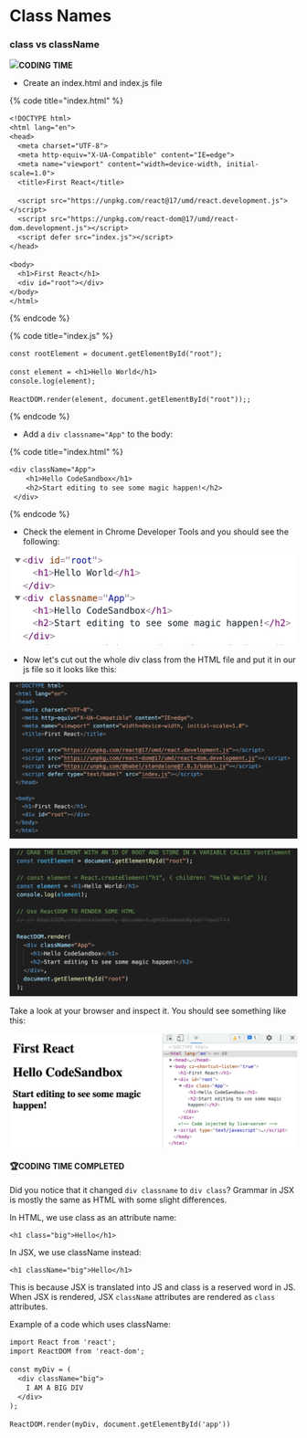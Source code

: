 # Class Names

### class vs className

​![](https://files.gitbook.com/v0/b/gitbook-x-prod.appspot.com/o/spaces%2FJpjNndxxBqo49X5XzFF1%2Fuploads%2FGEhGOE5cQltBnI7LzIRS%2Fimage.png?alt=media\&token=8657f9ce-71bc-4b50-94b2-249d6a50c981)**CODING TIME**

* Create an index.html and index.js file

{% code title="index.html" %}
```
<!DOCTYPE html>
<html lang="en">
<head>
  <meta charset="UTF-8">
  <meta http-equiv="X-UA-Compatible" content="IE=edge">
  <meta name="viewport" content="width=device-width, initial-scale=1.0">
  <title>First React</title>
  
  <script src="https://unpkg.com/react@17/umd/react.development.js"></script>
  <script src="https://unpkg.com/react-dom@17/umd/react-dom.development.js"></script>
  <script defer src="index.js"></script>
</head>

<body>
  <h1>First React</h1>
  <div id="root"></div>
</body>
</html>
```
{% endcode %}

{% code title="index.js" %}
```
const rootElement = document.getElementById("root");

const element = <h1>Hello World</h1>
console.log(element);

ReactDOM.render(element, document.getElementById("root"));;
```
{% endcode %}

* Add a `div classname="App"` to the body:

{% code title="index.html" %}
```
<div className="App">
    <h1>Hello CodeSandbox</h1>
    <h2>Start editing to see some magic happen!</h2>
 </div>
```
{% endcode %}

* Check the element in Chrome Developer Tools and you should see the following:

![](<../.gitbook/assets/image (5) (1).png>)

* Now let's cut out the whole div class from the HTML file and put it in our js file so it looks like this:

![index.html](<../.gitbook/assets/Screenshot 2022-01-23 at 10.28.59 PM.png>)

![index.js](<../.gitbook/assets/Screenshot 2022-01-23 at 10.29.25 PM.png>)

Take a look at your browser and inspect it. You should see something like this:

![](<../.gitbook/assets/Screenshot 2022-01-23 at 10.26.30 PM.png>)

#### **🏆CODING TIME COMPLETED**

Did you notice that it changed `div classname` to `div class`? Grammar in JSX is mostly the same as HTML with some slight differences.

In HTML, we use class as an attribute name:

```
<h1 class="big">Hello</h1>
```

In JSX, we use className instead:

```
<h1 className="big">Hello</h1>
```

This is because JSX is translated into JS and class is a reserved word in JS. When JSX is rendered, JSX `className` attributes are rendered as `class` attributes.

Example of a code which uses className:

```
import React from 'react';
import ReactDOM from 'react-dom';

const myDiv = (
  <div className="big">
    I AM A BIG DIV
  </div>
);

ReactDOM.render(myDiv, document.getElementById('app'))
```
